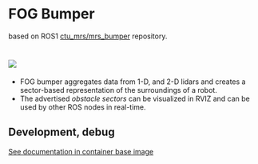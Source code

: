 # FOG Bumper

based on ROS1 [ctu_mrs/mrs_bumper](https://github.com/ctu-mrs/mrs_bumper) repository.

# ![](.fig/bumper.jpg)

* FOG bumper aggregates data from 1-D, and 2-D lidars and creates a sector-based representation of the surroundings of a robot.
* The advertised *obstacle sectors* can be visualized in RVIZ and can be used by other ROS nodes in real-time.

Development, debug
------------------

[See documentation in container base image](https://github.com/tiiuae/fog-ros-baseimage/tree/main#development--debug-for-concrete-projects)
